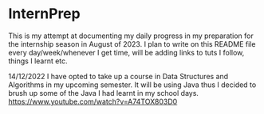 # InternPrep
This is my attempt at documenting my daily progress in my preparation for the internship season in August of 2023.
I plan to write on this README file every day/week/whenever I get time, will be adding links to tuts I follow, things I learnt etc.

14/12/2022
I have opted to take up a course in Data Structures and Algorithms in my upcoming semester. It will be using Java thus I decided to brush up some of the Java I had learnt in my school days.
https://www.youtube.com/watch?v=A74TOX803D0
